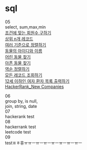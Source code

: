 # sql

05
<br>
select, sum,max,min
<br>
[조건에 맞는 회원수 구하기](https://school.programmers.co.kr/learn/courses/30/lessons/131535)
<br>
[상위 n개 레코드](https://school.programmers.co.kr/learn/courses/30/lessons/59405)
<br>
[여러 기준으로 정렬하기](https://school.programmers.co.kr/learn/courses/30/lessons/59404)
<br>
[동물의 아이디와 이름](https://school.programmers.co.kr/learn/courses/30/lessons/59403)
<br>
[어린 동물 찾기](https://school.programmers.co.kr/learn/courses/30/lessons/59037)
<br>
[아픈 동물 찾기](https://school.programmers.co.kr/learn/courses/30/lessons/59036)
<br>
[역순 정렬하기](https://school.programmers.co.kr/learn/courses/30/lessons/59035)
<br>
[모든 레코드 조회하기](https://school.programmers.co.kr/learn/courses/30/lessons/59034)
<br>
[12세 이하인 여자 환자 목록 출력하기](https://school.programmers.co.kr/learn/courses/30/lessons/132201)
<br>
[HackerRank_New Companies](https://www.hackerrank.com/challenges/the-company/problem?isFullScreen=true)
<br>


06
<br>
group by, is null,
<br>
join, string, date
<br>
07
<br>
hackerank test
<br>
08
<br>
hackerrank test
<br>
leetcode test
<br>
09
<br>
testㅍㅎ휴ㅠㅠㅡㅠㅡㅠㅡㅠㅡㅠㅡㅠㅡㅠㅡ
<br>